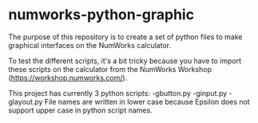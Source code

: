# numworks-python-graphic
The purpose of this repository is to create a set of python files to make graphical interfaces on the NumWorks calculator.

To test the different scripts, it's a bit tricky because you have to import these scripts on the calculator from the NumWorks Workshop (https://workshop.numworks.com/).

This project has currently 3 python scripts:
 -gbutton.py
 -ginput.py
 -glayout.py
File names are written in lower case because Epsilon does not support upper case in python script names.
